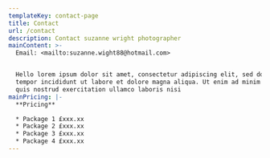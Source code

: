 ```yaml
---
templateKey: contact-page
title: Contact
url: /contact
description: Contact suzanne wright photographer
mainContent: >-
  Email: <mailto:suzanne.wight88@hotmail.com>


  Hello lorem ipsum dolor sit amet, consectetur adipiscing elit, sed do eiusmod
  tempor incididunt ut labore et dolore magna aliqua. Ut enim ad minim veniam,
  quis nostrud exercitation ullamco laboris nisi
mainPricing: |-
  **Pricing**

  * Package 1 £xxx.xx
  * Package 2 £xxx.xx
  * Package 3 £xxx.xx
  * Package 4 £xxx.xx
---
```


